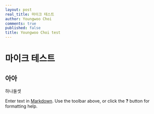 ```yaml
---
layout: post
real_title: 마이크 테스트
author: Youngwoo Choi
comments: true
published: false
title: Youngwoo Choi test
---
```

# 마이크 테스트

## 아아

하나둘셋



Enter text in [Markdown](http://daringfireball.net/projects/markdown/). Use the toolbar above, or click the **?** button for formatting help.

